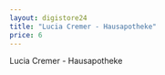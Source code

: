 ```yaml
---
layout: digistore24
title: "Lucia Cremer - Hausapotheke"
price: 6
---
```

<p>Lucia Cremer - Hausapotheke</p>